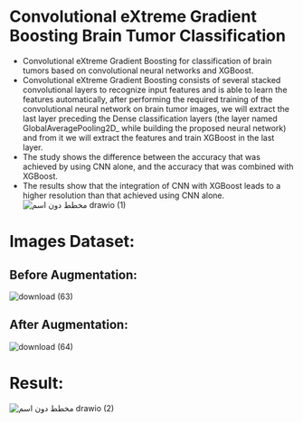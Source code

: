 # Convolutional eXtreme Gradient Boosting Brain Tumor Classification
- Convolutional eXtreme Gradient Boosting for classification of brain tumors based on convolutional neural networks and XGBoost.
- Convolutional eXtreme Gradient Boosting consists of several stacked convolutional layers to recognize input features and is able to learn the features automatically, after performing the required training of the convolutional neural network on brain tumor images, we will extract the last layer preceding the Dense classification layers (the layer named GlobalAveragePooling2D_ while building the proposed neural network) and from it we will extract the features and train XGBoost in the last layer.
- The study shows the difference between the accuracy that was achieved by using CNN alone, and the accuracy that was combined with XGBoost.
- The results show that the integration of CNN with XGBoost leads to a higher resolution than that achieved using CNN alone.
![_مخطط دون اسم_ drawio (1)](https://user-images.githubusercontent.com/108609519/187561519-b525707e-a51f-45cf-89f1-3923e786a858.png)

# Images Dataset:
## Before Augmentation:
![download (63)](https://user-images.githubusercontent.com/108609519/187560254-ebda6472-d5df-466a-8aac-1645ef2e6f71.png)
## After Augmentation:
![download (64)](https://user-images.githubusercontent.com/108609519/187560337-2b9bfe51-961f-4ab0-8be7-70d8fd24d8d0.png)
# Result:
![_مخطط دون اسم_ drawio (2)](https://user-images.githubusercontent.com/108609519/187561965-6535a691-4f9b-446e-bc62-6e02716a11b2.png)


